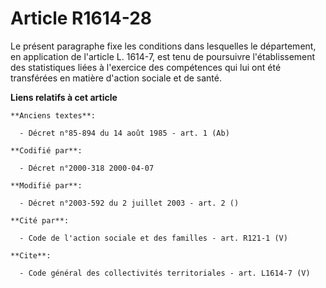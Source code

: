 # Article R1614-28

Le présent paragraphe fixe les conditions dans lesquelles le département, en application de l'article L. 1614-7, est tenu de
poursuivre l'établissement des statistiques liées à l'exercice des compétences qui lui ont été transférées en matière
d'action sociale et de santé.

**Liens relatifs à cet article**

	**Anciens textes**:

	  - Décret n°85-894 du 14 août 1985 - art. 1 (Ab)

	**Codifié par**:

	  - Décret n°2000-318 2000-04-07

	**Modifié par**:

	  - Décret n°2003-592 du 2 juillet 2003 - art. 2 ()

	**Cité par**:

	  - Code de l'action sociale et des familles - art. R121-1 (V)

	**Cite**:

	  - Code général des collectivités territoriales - art. L1614-7 (V)
